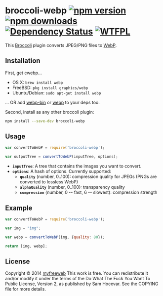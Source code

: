 # broccoli-webp [![npm version](https://img.shields.io/npm/v/broccoli-webp.svg?style=flat)](https://www.npmjs.org/package/broccoli-webp) [![npm downloads](https://img.shields.io/npm/dm/broccoli-webp.svg?style=flat)](https://www.npmjs.org/package/broccoli-webp) [![Dependency Status](https://img.shields.io/gemnasium/myfreeweb/broccoli-webp.svg?style=flat)](https://gemnasium.com/myfreeweb/broccoli-webp) [![WTFPL](https://img.shields.io/badge/license-WTFPL-brightgreen.svg?style=flat)](https://www.tldrlegal.com/l/wtfpl)

This [Broccoli][] plugin converts JPEG/PNG files to [WebP][].

[Broccoli]: https://github.com/joliss/broccoli
[WebP]: https://developers.google.com/speed/webp/

## Installation

First, get cwebp...

- OS X: `brew install webp`
- FreeBSD: `pkg install graphics/webp`
- Ubuntu/Debian: `sudo apt-get install webp`

... OR add [webp-bin](https://www.npmjs.org/package/webp-bin) or [webp](https://www.npmjs.org/package/webp) to your deps too.

Second, install as any other broccoli plugin:

```bash
npm install --save-dev broccoli-webp
```

## Usage

```js
var convertToWebP = require('broccoli-webp');

var outputTree = convertToWebP(inputTree, options);
```

- **`inputTree`**: A tree that contains the images you want to convert.
- **`options`**: A hash of options. Currently supported:
    - **`quality`** (number, 0..100): compression quality for JPEGs (PNGs are converted to lossless WebP)
    - **`alphaQuality`** (number, 0..100): transparency quality
    - **`compression`** (number, 0 -- fast, 6 -- slowest): compression strength

## Example

```js
var convertToWebP = require('broccoli-webp');

var img = "img";

var webp = convertToWebP(img, {quality: 80});

return [img, webp];
```

## License

Copyright © 2014 [myfreeweb](https://github.com/myfreeweb)
This work is free. You can redistribute it and/or modify it under the
terms of the Do What The Fuck You Want To Public License, Version 2,
as published by Sam Hocevar. See the COPYING file for more details.
